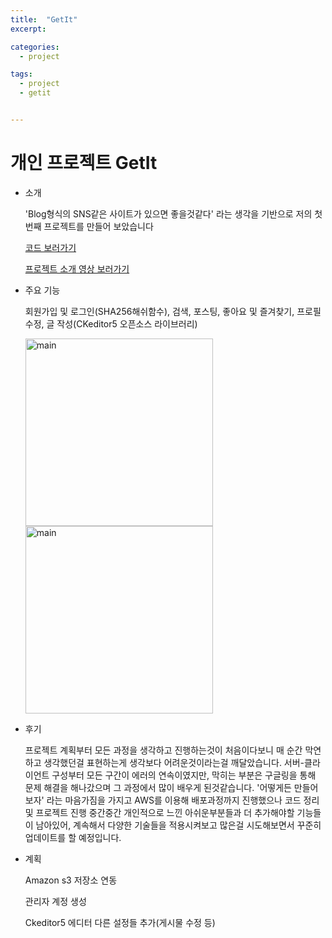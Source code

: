 ```yaml
---
title:  "GetIt"
excerpt: 

categories:
  - project

tags:
  - project
  - getit


---
```


# 개인 프로젝트 GetIt

- 소개

  'Blog형식의 SNS같은 사이트가 있으면 좋을것같다' 라는 생각을 기반으로 저의 첫번째 프로젝트를 만들어 보았습니다

  [코드 보러가기](https://github.com/ssunghyeon/project-GetIt)

  [프로젝트 소개 영상 보러가기](https://youtu.be/4Q_HVoI6zms)

- 주요 기능

  회원가입 및 로그인(SHA256해쉬함수), 검색, 포스팅, 좋아요 및 즐겨찾기, 프로필 수정, 글 작성(CKeditor5 오픈소스 라이브러리)

  <img src="{{ site.url }}{{ site.baseurl }}/assets/images/normal.png" width="300px" alt="main">

  <img src="{{ site.url }}{{ site.baseurl }}/assets/images/getits.png" width="300px" alt="main">

- 후기

  프로젝트 계획부터 모든 과정을 생각하고 진행하는것이 처음이다보니 매 순간 막연하고 생각했던걸 표현하는게 생각보다 어려운것이라는걸 깨달았습니다. 서버-클라이언트 구성부터  모든 구간이 에러의 연속이였지만, 막히는 부분은 구글링을 통해 문제 해결을 해나갔으며 그 과정에서 많이 배우게 된것같습니다. '어떻게든 만들어보자' 라는 마음가짐을 가지고 AWS를 이용해 배포과정까지 진행했으나 코드 정리 및 프로젝트 진행 중간중간 개인적으로 느낀 아쉬운부분들과  더 추가해야할 기능들이 남아있어, 계속해서 다양한 기술들을 적용시켜보고 많은걸 시도해보면서 꾸준히 업데이트를 할 예정입니다.

- 계획

  Amazon s3 저장소 연동

  관리자 계정 생성

  Ckeditor5 에디터 다른 설정들 추가(게시물 수정 등)